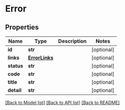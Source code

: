 # Error

## Properties
Name | Type | Description | Notes
------------ | ------------- | ------------- | -------------
**id** | **str** |  | [optional] 
**links** | [**ErrorLinks**](ErrorLinks.md) |  | [optional] 
**status** | **str** |  | [optional] 
**code** | **str** |  | [optional] 
**title** | **str** |  | [optional] 
**detail** | **str** |  | [optional] 

[[Back to Model list]](../README.rst#documentation-for-models) [[Back to API list]](../README.rst#documentation-for-api-endpoints) [[Back to README]](../README.rst)


